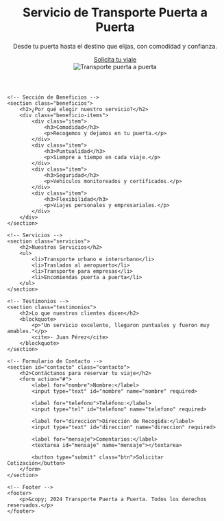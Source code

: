 <!DOCTYPE html>
<html lang="es">
<head>
    <meta charset="UTF-8">
    <meta name="viewport" content="width=device-width, initial-scale=1.0">
    <title>Transporte Puerta a Puerta</title>
    <link rel="stylesheet" href="styles.css">
</head>
<body>
    <!-- Sección Principal (Hero) -->
    <header class="hero">
        <div class="hero-content">
            <h1>Servicio de Transporte Puerta a Puerta</h1>
            <p>Desde tu puerta hasta el destino que elijas, con comodidad y confianza.</p>
            <a href="#contacto" class="btn">Solicita tu viaje</a>
        </div>
        <img src="imagen-hero.jpg" alt="Transporte puerta a puerta" class="hero-image">
    </header>

    <!-- Sección de Beneficios -->
    <section class="beneficios">
        <h2>¿Por qué elegir nuestro servicio?</h2>
        <div class="beneficio-items">
            <div class="item">
                <h3>Comodidad</h3>
                <p>Recogemos y dejamos en tu puerta.</p>
            </div>
            <div class="item">
                <h3>Puntualidad</h3>
                <p>Siempre a tiempo en cada viaje.</p>
            </div>
            <div class="item">
                <h3>Seguridad</h3>
                <p>Vehículos monitoreados y certificados.</p>
            </div>
            <div class="item">
                <h3>Flexibilidad</h3>
                <p>Viajes personales y empresariales.</p>
            </div>
        </div>
    </section>

    <!-- Servicios -->
    <section class="servicios">
        <h2>Nuestros Servicios</h2>
        <ul>
            <li>Transporte urbano e interurbano</li>
            <li>Traslados al aeropuerto</li>
            <li>Transporte para empresas</li>
            <li>Encomiendas puerta a puerta</li>
        </ul>
    </section>

    <!-- Testimonios -->
    <section class="testimonios">
        <h2>Lo que nuestros clientes dicen</h2>
        <blockquote>
            <p>"Un servicio excelente, llegaron puntuales y fueron muy amables."</p>
            <cite>- Juan Pérez</cite>
        </blockquote>
    </section>

    <!-- Formulario de Contacto -->
    <section id="contacto" class="contacto">
        <h2>Contáctanos para reservar tu viaje</h2>
        <form action="#">
            <label for="nombre">Nombre:</label>
            <input type="text" id="nombre" name="nombre" required>

            <label for="telefono">Teléfono:</label>
            <input type="tel" id="telefono" name="telefono" required>

            <label for="direccion">Dirección de Recogida:</label>
            <input type="text" id="direccion" name="direccion" required>

            <label for="mensaje">Comentarios:</label>
            <textarea id="mensaje" name="mensaje"></textarea>

            <button type="submit" class="btn">Solicitar Cotización</button>
        </form>
    </section>

    <!-- Footer -->
    <footer>
        <p>&copy; 2024 Transporte Puerta a Puerta. Todos los derechos reservados.</p>
    </footer>
</body>
</html>
